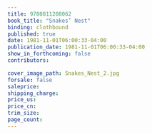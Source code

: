 ```yaml
---
title: 9780811208062
book_title: "Snakes’ Nest"
binding: clothbound
published: true
date: 1981-11-01T06:00:33-04:00
publication_date: 1981-11-01T06:00:33-04:00
show_in_forthcoming: false
contributors:

cover_image_path: Snakes_Nest_2.jpg
forsale: false
saleprice:
shipping_charge:
price_us:
price_cn:
trim_size:
page_count:
---
```



